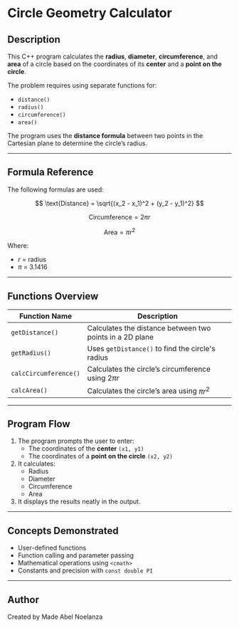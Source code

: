 # Circle Geometry Calculator

## Description
This C++ program calculates the **radius**, **diameter**, **circumference**, and **area** of a circle based on the coordinates of its **center** and a **point on the circle**.  
 
The problem requires using separate functions for:
- `distance()`
- `radius()`
- `circumference()`
- `area()`

The program uses the **distance formula** between two points in the Cartesian plane to determine the circle’s radius.

---

## Formula Reference

The following formulas are used:

$$
\text{Distance} = \sqrt{(x_2 - x_1)^2 + (y_2 - y_1)^2}
$$

$$
\text{Circumference} = 2 \pi r
$$

$$
\text{Area} = \pi r^2
$$

Where:

- $r$ = radius  
- $\pi$ = 3.1416

---

## Functions Overview

| Function Name | Description |
|----------------|-------------|
| `getDistance()` | Calculates the distance between two points in a 2D plane |
| `getRadius()` | Uses `getDistance()` to find the circle's radius |
| `calcCircumference()` | Calculates the circle’s circumference using $2\pi r$ |
| `calcArea()` | Calculates the circle’s area using $\pi r^2$ |

---

## Program Flow
1. The program prompts the user to enter:
   - The coordinates of the **center** `(x1, y1)`
   - The coordinates of a **point on the circle** `(x2, y2)`
2. It calculates:
   - Radius  
   - Diameter  
   - Circumference  
   - Area  
3. It displays the results neatly in the output.

---

## Concepts Demonstrated
- User-defined functions  
- Function calling and parameter passing  
- Mathematical operations using `<cmath>`  
- Constants and precision with `const double PI`

---

## Author
Created by Made Abel Noelanza
